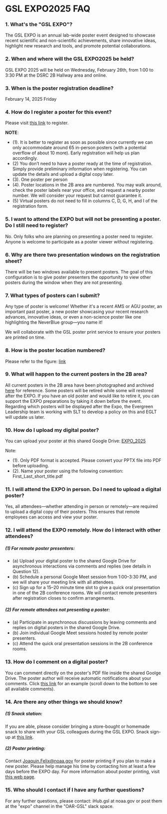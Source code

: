 # GSL EXPO2025 FAQ
### 1. What's the "GSL EXPO"?
The GSL EXPO is an annual lab-wide poster event designed to showcase recent scientific and non-scientific achievements, share innovative ideas, highlight new research and tools, and promote potential collaborations.

### 2. When and where will the GSL EXPO2025 be held?
GSL EXPO 2025 will be held on Wednesday, February 26th, from 1:00 to 3:30 PM at the DSRC 2B Hallway area and online.

### 3. When is the poster registration deadline?
February 14, 2025 Friday

### 4. How do I register a poster for this event?
Please visit [this link](https://docs.google.com/spreadsheets/d/1l51Ay6th4UKMZnvnDxR_UuI_77eiaFY4H1-9bizaOZY) to register.

**NOTE**:
- (1). It is better to register as soon as possible since currently we can only accommodate around 65 in-person posters (with a potential overflow of about 10 more). Early registration will help us plan accordingly.
- (2) You don’t need to have a poster ready at the time of registration. Simply provide preliminary information when registering. You can update the details and upload a digital copy later.
- (3). One poster per person
- (4). Poster locations in the 2B area are numbered. You may walk around, check the poster labels near your office, and request a nearby poster number. We will consider your request but cannot guarantee it.
- (5) Virtual posters do not need to fill in columns C, D, G, H, and I of the registration form.

### 5. I want to attend the EXPO but will not be presenting a poster. Do I still need to register?
No. Only folks who are planning on presenting a poster need to register. Anyone is welcome to participate as a poster viewer without registering.

### 6. Why are there two presentation windows on the registration sheet?
There will be two windows available to present posters. The goal of this configuration is to give poster presenters the opportunity to view other posters during the window when they are not presenting.

### 7. What types of posters can I submit?
Any type of poster is welcome! Whether it's a recent AMS or AGU poster, an important past poster, a new poster showcasing your recent research advances, innovative ideas, or even a non-science poster like one highlighting the NeverBlue group—you name it!

We will collaborate with the GSL poster print service to ensure your posters are printed on time.

### 8. How is the poster location numbered?
Please refer to the figure: [link](https://drive.google.com/file/d/1q8DcAJOyOOlBn7PVtCC_H5qvFglGY_1r/view?usp=drive_link)

### 9. What will happen to the current posters in the 2B area?
All current posters in the 2B area have been photographed and archived [here](https://drive.google.com/drive/u/1/folders/1PlYS-eUN6G8YYB6IpwqRpwQ0PKHU-qiF) for reference. Some posters will be retired while some will restored after the EXPO. If you have an old poster and would like to retire it, you can support the EXPO preparations by taking it down before the event.    
Regarding which posters will be displayed after the Expo, the Evergreen Leadership team is working with SLT to develop a policy on this and EGLT will update us later.

### 10. How do I upload my digital poster?
You can upload your poster at this shared Google Drive: [EXPO_2025](https://drive.google.com/drive/u/5/folders/1gKJDNSQh_-9q0qw_iCNA28-R-DhMzImq)
 
Note: 
- (1). Only PDF format is accepted. Please convert your PPTX file into PDF before uploading.
- (2). Name your poster using the following convention:   
        First_Last_short_title.pdf
  
### 11. I will attend the EXPO in person. Do I need to upload a digital poster?
Yes, all attendees—whether attending in person or remotely—are required to upload a digital copy of their posters. This ensures that remote employees can access and view your poster.

### 12. I will attend the EXPO remotely. How do I interact with other attendees?
##### (1) For remote poster presenters:
- (a) Upload your digital poster to the shared Google Drive for asynchronous interactions via comments and replies (see details in Question 12).
- (b) Schedule a personal Google Meet session from 1:00–3:30 PM, and we will share your meeting link with all attendees.
- (c) Sign up for a 15–20 minute time slot to give a quick oral presentation in one of the 2B conference rooms. We will contact remote presenters after registration closes to confirm arrangements.
##### (2) For remote attendees not presenting a poster:
- (a) Participate in asynchronous discussions by leaving comments and replies on digital posters in the shared Google Drive.
- (b) Join individual Google Meet sessions hosted by remote poster presenters.
- (c) Attend the quick oral presentation sessions in the 2B conference rooms.

### 13. How do I comment on a digital poster?
You can comment directly on the poster's PDF file inside the shared Goolge Drive. The poster author will receive automatic notifications about your comments. Click [this link](https://drive.google.com/file/d/1lpzmjV7QmNINx_f0A8OBvSQ-TsXo_gVt/view?usp=drive_link) for an example (scroll down to the bottom to see all available comments).

### 14. Are there any other things we should know?
##### (1) Snack station:
If you are able, please consider bringing a store-bought or homemade snack to share with your GSL colleagues during the GSL EXPO. Snack sign-up at [this link](https://docs.google.com/spreadsheets/d/1rSems1hLkTqC1HFn20SWCqXl5pEaW4I9jjdmwb9pilE/edit?gid=0#gid=0).
##### (2) Poster printing:
Contact Joaquin.Felix@noaa.gov for poster printing if you plan to make a new poster. Please help manage his time by contacting him at least a few days before the EXPO day. For more information about poster printing, visit [this web page](https://sites.google.com/d/1_T2ZiJZvRHz5xZ7B_-1mBj_FiGl6ZwZ-/p/1XaDmd5sycp3QpdI-MGx-7qyJFrMt8JEz/edit). 

### 15. Who should I contact if I have any further questions?
For any further questions, please contact: iHub.gsl at noaa.gov or post them at the "expo" channel in the "OAR-GSL" slack space.

